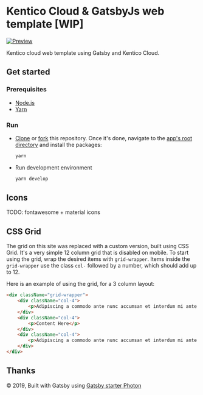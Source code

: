 # Kentico Cloud & GatsbyJs web template [WIP]

[![Preview](https://img.shields.io/badge/-Preview-brightgreen.svg)](https://cloud-template-gatsby.surge.sh/)

Kentico cloud web template using Gatsby and Kentico Cloud.

## Get started

### Prerequisites

* [Node.js](https://nodejs.org/en/download/)
* [Yarn](https://yarnpkg.com/en/docs/install)

### Run

* [Clone](https://git-scm.com/docs/git-clone) or [fork](https://hub.github.com/hub-fork.1.html) this repository. Once it's done, navigate to the [app's root directory](https://github.com/Simply007/cloud-template-gatsby) and install the packages:

    ```sh
    yarn
    ```

* Run development environment

    ```sh
    yarn develop
    ```

## Icons

TODO: fontawesome + material icons

## CSS Grid

The grid on this site was replaced with a custom version, built using CSS Grid. It's a very simple 12 column grid that is disabled on mobile. To start using the grid, wrap the desired items with `grid-wrapper`. Items inside the `grid-wrapper` use the class `col-` followed by a number, which should add up to 12.

Here is an example of using the grid, for a 3 column layout:

```html
<div className="grid-wrapper">
    <div className="col-4">
        <p>Adipiscing a commodo ante nunc accumsan et interdum mi ante adipiscing. A nunc lobortis non nisl amet vis sed volutpat aclacus nascetur ac non. Lorem curae et ante amet sapien sed tempus adipiscing id accumsan.</p>
    </div>
    <div className="col-4">
        <p>Content Here</p>
    </div>
    <div className="col-4">
        <p>Adipiscing a commodo ante nunc accumsan et interdum mi ante adipiscing. A nunc lobortis non nisl amet vis sed volutpat aclacus nascetur ac non. Lorem curae et ante amet sapien sed tempus adipiscing id accumsan.</p>
    </div>
</div>
```

## Thanks

 © 2019, Built with Gatsby using [Gatsby starter Photon](https://www.gatsbyjs.org/starters/codebushi/gatsby-starter-photon/)
